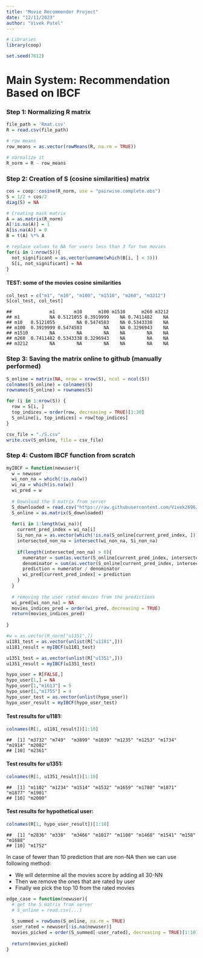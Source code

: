 ```yaml
---
title: "Movie Recommender Project"
date: "12/11/2023"
author: "Vivek Patel"
---
```



```r
# Libraries
library(coop)
```


```r
set.seed(7612)
```

# Main System: Recommendation Based on IBCF

### Step 1: Normalizing R matrix


```r
file_path = 'Rmat.csv'
R = read.csv(file_path)

# row means
row_means = as.vector(rowMeans(R, na.rm = TRUE))

# normalize it
R_norm = R - row_means
```


### Step 2: Creation of S (cosine similarities) matrix


```r
cos = coop::cosine(R_norm, use = "pairwise.complete.obs")
S = 1/2 + cos/2
diag(S) = NA

# Creating mask matrix
A = as.matrix(R_norm)
A[!is.na(A)] = 1
A[is.na(A)] = 0
B = t(A) %*% A

# replace values to NA for users less than 3 for two movies
for(i in 1:nrow(S)){
  not_significant = as.vector(unname(which(B[i, ] < 3)))
  S[i, not_significant] = NA
}
```


#### TEST: some of the movies cosine similarities


```r
col_test = c("m1", "m10", "m100", "m1510", "m260", "m3212")
S[col_test, col_test]
```

```
##              m1       m10      m100 m1510      m260 m3212
## m1           NA 0.5121055 0.3919999    NA 0.7411482    NA
## m10   0.5121055        NA 0.5474583    NA 0.5343338    NA
## m100  0.3919999 0.5474583        NA    NA 0.3296943    NA
## m1510        NA        NA        NA    NA        NA    NA
## m260  0.7411482 0.5343338 0.3296943    NA        NA    NA
## m3212        NA        NA        NA    NA        NA    NA
```

### Step 3: Saving the matrix online to github (manually performed)



```r
S_online = matrix(NA, nrow = nrow(S), ncol = ncol(S))
colnames(S_online) = colnames(S)
rownames(S_online) = rownames(S)

for (i in 1:nrow(S)) {
  row = S[i, ]
  top_indices = order(row, decreasing = TRUE)[1:30]
  S_online[i, top_indices] = row[top_indices]
}
```


```r
csv_file = "./S.csv"
write.csv(S_online, file = csv_file)
```


### Step 4: Custom IBCF function from scratch


```r
myIBCF = function(newuser){
  w = newuser
  wi_non_na = which(!is.na(w))
  wi_na = which(is.na(w))
  wi_pred = w
  
  # Download the S matrix from server
  S_downloaded = read.csv("https://raw.githubusercontent.com/Vivek2696/movie-recommender/main/S.csv", row.names = 1)
  S_online = as.matrix(S_downloaded)
  
  for(i in 1:length(wi_na)){
    current_pred_index = wi_na[i]
    Si_non_na = as.vector(which(!is.na(S_online[current_pred_index, ])))
    intersected_non_na = intersect(wi_non_na, Si_non_na)
    
    if(length(intersected_non_na) > 0){
      numerator = sum(as.vector(S_online[current_pred_index, intersected_non_na]) * w[intersected_non_na])
      denominator = sum(as.vector(S_online[current_pred_index, intersected_non_na]))
      prediction = numerator / denominator
      wi_pred[current_pred_index] = prediction
    }
  }
  
  # removing the user rated movies from the predictions
  wi_pred[wi_non_na] = NA
  movies_indices_pred = order(wi_pred, decreasing = TRUE)
  return(movies_indices_pred)
  
}
```


```r
#w = as.vector(R_norm["u1351",])
u1181_test = as.vector(unlist(R["u1181",]))
u1181_result = myIBCF(u1181_test)
```



```r
u1351_test = as.vector(unlist(R["u1351",]))
u1351_result = myIBCF(u1351_test)
```


```r
hypo_user = R[FALSE,]
hypo_user[1,] = NA
hypo_user[1,"m1613"] = 5
hypo_user[1,"m1755"] = 4
hypo_user_test = as.vector(unlist(hypo_user))
hypo_user_result = myIBCF(hypo_user_test)
```

#### Test results for u1181:

```r
colnames(R[1, u1181_result])[1:10]
```

```
##  [1] "m3732" "m749"  "m3899" "m1039" "m1235" "m1253" "m1734" "m1914" "m2082"
## [10] "m2361"
```

#### Test results for u1351:

```r
colnames(R[1, u1351_result])[1:10]
```

```
##  [1] "m1102" "m1234" "m1514" "m1532" "m1659" "m1780" "m1871" "m1877" "m1901"
## [10] "m2000"
```

#### Test results for hypothetical user:

```r
colnames(R[1, hypo_user_result])[1:10]
```

```
##  [1] "m2836" "m338"  "m3466" "m1017" "m1100" "m1468" "m1541" "m158"  "m1688"
## [10] "m1752"
```


In case of fewer than 10 prediction that are non-NA then we can use following method:

- We will determine all the movies score by adding all 30-NN 
- Then we remove the ones that are rated by user 
- Finally we pick the top 10 from the rated movies


```r
edge_case = function(newuser){
  # get the S matrix from server
  # S_online = read.csv(...)
  
  S_summed = rowSums(S_online, na.rm = TRUE)
  user_rated = newuser[!is.na(newuser)]
  movies_picked = order(S_summed[-user_rated], decreasing = TRUE)[1:10]
  
  return(movies_picked)
}
```


